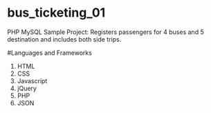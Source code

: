 # bus_ticketing_01
PHP MySQL Sample Project: Registers passengers for 4 buses and 5 destination and includes both side trips.

#Languages and Frameworks

1. HTML
2. CSS 
3. Javascript
4. jQuery
5. PHP
6. JSON




